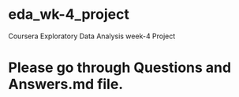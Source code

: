 # eda_wk-4_project
Coursera Exploratory Data Analysis week-4 Project
# Please go through Questions and Answers.md file. 
